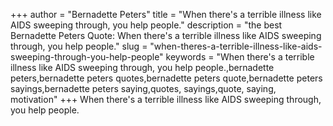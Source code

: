 +++
author = "Bernadette Peters"
title = "When there's a terrible illness like AIDS sweeping through, you help people."
description = "the best Bernadette Peters Quote: When there's a terrible illness like AIDS sweeping through, you help people."
slug = "when-theres-a-terrible-illness-like-aids-sweeping-through-you-help-people"
keywords = "When there's a terrible illness like AIDS sweeping through, you help people.,bernadette peters,bernadette peters quotes,bernadette peters quote,bernadette peters sayings,bernadette peters saying,quotes, sayings,quote, saying, motivation"
+++
When there's a terrible illness like AIDS sweeping through, you help people.
